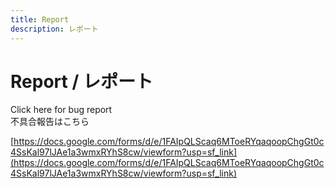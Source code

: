 ```yaml
---
title: Report
description: レポート
---
```


# Report / レポート
Click here for bug report  
不具合報告はこちら  

[https://docs.google.com/forms/d/e/1FAIpQLScaq6MToeRYqaqoopChgGt0c4SsKal97lJAe1a3wmxRYhS8cw/viewform?usp=sf_link](https://docs.google.com/forms/d/e/1FAIpQLScaq6MToeRYqaqoopChgGt0c4SsKal97lJAe1a3wmxRYhS8cw/viewform?usp=sf_link)

